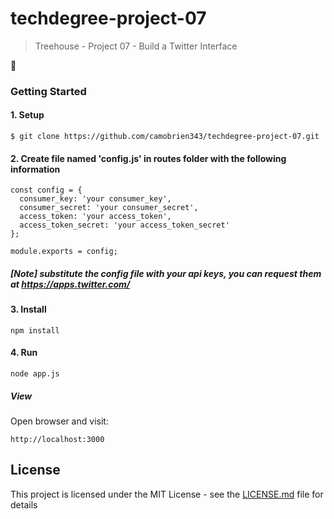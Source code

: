 # techdegree-project-07
> Treehouse - Project 07 - Build a Twitter Interface

:roller_coaster:

### Getting Started

#### 1. Setup
```
$ git clone https://github.com/camobrien343/techdegree-project-07.git
```

#### 2. Create file named 'config.js' in routes folder with the following information
```
const config = {
  consumer_key: 'your consumer_key',
  consumer_secret: 'your consumer_secret',
  access_token: 'your access_token',
  access_token_secret: 'your access_token_secret'
};

module.exports = config;
```
##### [Note] substitute the config file with your api keys, you can request them at https://apps.twitter.com/

#### 3. Install

```
npm install
```

#### 4. Run

```
node app.js
```


##### View
Open browser and visit:  
```
http://localhost:3000
```


## License

This project is licensed under the MIT License - see the [LICENSE.md](LICENSE.md) file for details